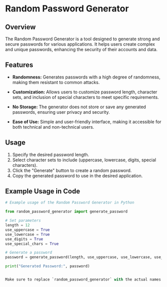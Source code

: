 # Random Password Generator

## Overview

The Random Password Generator is a tool designed to generate strong and secure passwords for various applications. It helps users create complex and unique passwords, enhancing the security of their accounts and data.

## Features

- **Randomness:** Generates passwords with a high degree of randomness, making them resistant to common attacks.
  
- **Customization:** Allows users to customize password length, character sets, and inclusion of special characters to meet specific requirements.

- **No Storage:** The generator does not store or save any generated passwords, ensuring user privacy and security.

- **Ease of Use:** Simple and user-friendly interface, making it accessible for both technical and non-technical users.

## Usage

1. Specify the desired password length.
2. Select character sets to include (uppercase, lowercase, digits, special characters).
3. Click the "Generate" button to create a random password.
4. Copy the generated password to use in the desired application.

## Example Usage in Code

```python
# Example usage of the Random Password Generator in Python

from random_password_generator import generate_password

# Set parameters
length = 12
use_uppercase = True
use_lowercase = True
use_digits = True
use_special_chars = True

# Generate a password
password = generate_password(length, use_uppercase, use_lowercase, use_digits, use_special_chars)

print("Generated Password:", password)


Make sure to replace `random_password_generator` with the actual names of your project and customize any details as needed.

